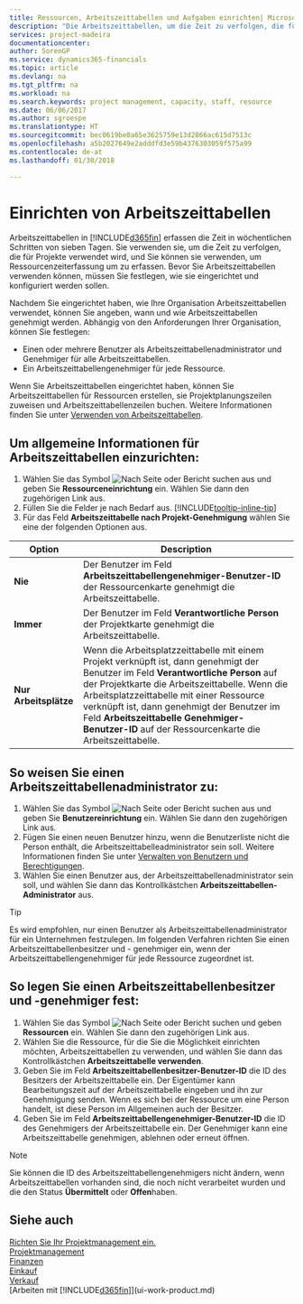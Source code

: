 ```yaml
---
title: Ressourcen, Arbeitszeittabellen und Aufgaben einrichten| Microsoft Docs
description: "Die Arbeitszeittabellen, um die Zeit zu verfolgen, die für Projekte verwendet wurde und Ressourcen verwendet wurde und halfen Ihnen mit Projektmanagement, der Stellenbesetzung und der Kapazität"
services: project-madeira
documentationcenter: 
author: SorenGP
ms.service: dynamics365-financials
ms.topic: article
ms.devlang: na
ms.tgt_pltfrm: na
ms.workload: na
ms.search.keywords: project management, capacity, staff, resource
ms.date: 06/06/2017
ms.author: sgroespe
ms.translationtype: HT
ms.sourcegitcommit: bec0619be0a65e3625759e13d2866ac615d7513c
ms.openlocfilehash: a5b2027649e2adddfd3e59b4376303059f575a99
ms.contentlocale: de-at
ms.lasthandoff: 01/30/2018

---
```

# <a name="set-up-time-sheets"></a>Einrichten von Arbeitszeittabellen
Arbeitszeittabellen in [!INCLUDE[d365fin](includes/d365fin_md.md)] erfassen die Zeit in wöchentlichen Schritten von sieben Tagen. Sie verwenden sie, um die Zeit zu verfolgen, die für Projekte verwendet wird, und Sie können sie verwenden, um Ressourcenzeiterfassung um zu erfassen. Bevor Sie Arbeitszeittabellen verwenden können, müssen Sie festlegen, wie sie eingerichtet und konfiguriert werden sollen.

Nachdem Sie eingerichtet haben, wie Ihre Organisation Arbeitszeittabellen verwendet, können Sie angeben, wann und wie Arbeitszeittabellen genehmigt werden. Abhängig von den Anforderungen Ihrer Organisation, können Sie festlegen:

* Einen oder mehrere Benutzer als Arbeitszeittabellenadministrator und Genehmiger für alle Arbeitszeittabellen.
* Ein Arbeitszeittabellengenehmiger für jede Ressource.

Wenn Sie Arbeitszeittabellen eingerichtet haben, können Sie Arbeitszeittabellen für Ressourcen erstellen, sie Projektplanungszeilen zuweisen und Arbeitszeittabellenzeilen buchen. Weitere Informationen finden Sie unter [Verwenden von Arbeitszeittabellen](projects-how-use-time-sheets.md).

## <a name="to-set-up-general-information-for-time-sheets"></a>Um allgemeine Informationen für Arbeitszeittabellen einzurichten:
1. Wählen Sie das Symbol ![Nach Seite oder Bericht suchen](media/ui-search/search_small.png "Nach Seite oder Bericht suchen") aus und geben Sie **Ressourceneinrichtung** ein. Wählen Sie dann den zugehörigen Link aus.  
2. Füllen Sie die Felder je nach Bedarf aus. [!INCLUDE[tooltip-inline-tip](includes/tooltip-inline-tip_md.md)]
3. Für das Feld **Arbeitszeittabelle nach Projekt-Genehmigung** wählen Sie eine der folgenden Optionen aus.

| Option | Description |
| --- | --- |
| **Nie** |Der Benutzer im Feld **Arbeitszeittabellengenehmiger-Benutzer-ID** der Ressourcenkarte genehmigt die Arbeitszeittabelle. |
| **Immer** |Der Benutzer im Feld **Verantwortliche Person** der Projektkarte genehmigt die Arbeitszeittabelle. |
| **Nur Arbeitsplätze** |Wenn die Arbeitsplatzzeittabelle mit einem Projekt verknüpft ist, dann genehmigt der Benutzer im Feld **Verantwortliche Person** auf der Projektkarte die Arbeitszeittabelle. Wenn die Arbeitsplatzzeittabelle mit einer Ressource verknüpft ist, dann genehmigt der Benutzer im Feld **Arbeitszeittabelle Genehmiger-Benutzer-ID** auf der Ressourcenkarte die Arbeitszeittabelle. |

## <a name="to-assign-a-time-sheet-administrator"></a>So weisen Sie einen Arbeitszeittabellenadministrator zu:
1. Wählen Sie das Symbol ![Nach Seite oder Bericht suchen](media/ui-search/search_small.png "Nach Seite oder Bericht suchen") aus und geben Sie **Benutzereinrichtung** ein. Wählen Sie dann den zugehörigen Link aus.  
2. Fügen Sie einen neuen Benutzer hinzu, wenn die Benutzerliste nicht die Person enthält, die Arbeitszeittabelleadministrator sein soll. Weitere Informationen finden Sie unter [Verwalten von Benutzern und Berechtigungen](ui-how-users-permissions.md).
3. Wählen Sie einen Benutzer aus, der Arbeitszeittabellenadministrator sein soll, und wählen Sie dann das Kontrollkästchen **Arbeitszeittabellen-Administrator** aus.  

> [!TIP]  
>   Es wird empfohlen, nur einen Benutzer als Arbeitszeittabellenadministrator für ein Unternehmen festzulegen. Im folgenden Verfahren richten Sie einen Arbeitszeittabellenbesitzer und - genehmiger ein, wenn der Arbeitszeittabellengenehmiger für jede Ressource zugeordnet ist.  

## <a name="to-assign-a-time-sheets-owner-and-approver"></a>So legen Sie einen Arbeitszeittabellenbesitzer und -genehmiger fest:
1. Wählen Sie das Symbol ![Nach Seite oder Bericht suchen](media/ui-search/search_small.png "Nach Seite oder Bericht suchen") und geben **Ressourcen** ein. Wählen Sie dann den zugehörigen Link aus.
2. Wählen Sie die Ressource, für die Sie die Möglichkeit einrichten möchten, Arbeitszeittabellen zu verwenden, und wählen Sie dann das Kontrollkästchen **Arbeitszeittabelle verwenden**.  
3. Geben Sie im Feld **Arbeitszeittabellenbesitzer-Benutzer-ID** die ID des Besitzers der Arbeitszeittabelle ein. Der Eigentümer kann Bearbeitungszeit auf der Arbeitszeittabelle eingeben und ihn zur Genehmigung senden. Wenn es sich bei der Ressource um eine Person handelt, ist diese Person im Allgemeinen auch der Besitzer.  
4. Geben Sie im Feld **Arbeitszeittabellengenehmiger-Benutzer-ID** die ID des Genehmigers der Arbeitszeittabelle ein. Der Genehmiger kann eine Arbeitszeittabelle genehmigen, ablehnen oder erneut öffnen.  

> [!NOTE]  
>   Sie können die ID des Arbeitszeittabellengenehmigers nicht ändern, wenn Arbeitszeittabellen vorhanden sind, die noch nicht verarbeitet wurden und die den Status **Übermittelt** oder **Offen**haben.

## <a name="see-also"></a>Siehe auch
[Richten Sie Ihr Projektmanagement ein.](projects-setup-projects.md)  
[Projektmanagement](projects-manage-projects.md)  
[Finanzen](finance.md)  
[Einkauf](purchasing-manage-purchasing.md)         
[Verkauf](sales-manage-sales.md)      
[Arbeiten mit [!INCLUDE[d365fin](includes/d365fin_md.md)]](ui-work-product.md)  

